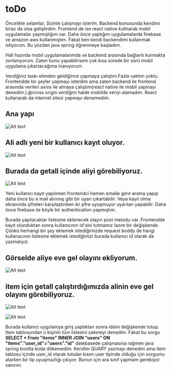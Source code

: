 # toDo


Öncelikle selamlar,
Sizinle çalışmayı isterim. Backend konusunda kendimi biraz da olsa geliştirdim. Frontend de ise react native kullnarak mobil uygulamalar yapmışlığım var. 
Daha önce yaptığım uygulamalarda firebase ve amazon aws kullanmıştım. Fakat ben kendi backendimi kullanmak istiyorum. Bu yüzden java spring öğrenmeye başladım.

Hali hazırda mobil uygulamalarımda ve backend arasında bağlantı kurmakta zorlanıyorum. Zaten bunu yapabilirsem çok kısa sürede bir sürü mobil uygulama çıkartacağıma inanıyorum.


Verdiğiniz taskı elimden geldiğince yapmaya çalıştım.Fazla vaktim yoktu. Frontendde bir şeyler yapmayı isterdim ama zaten backend ile frontend arasında verileri axios ile
almaya çalıştım(react native ile mobil yapmayı denedim.).@cross origin verdiğim halde mobilde veriyi alamadım. React kullanarak da internet sitesi yapmayı denemedim.

## Ana yapı ##
![Alt text](https://i.hizliresim.com/509dnut.jpeg)


## Ali adlı yeni bir kullanıcı kayıt oluyor. ##
![Alt text](https://i.hizliresim.com/29n186g.jpeg)

## Burada da getall içinde aliyi görebiliyoruz. ##
![Alt text](https://i.hizliresim.com/bk6pqek.jpeg)


Yeni kullanıcı kayıt yapılırken frontendci hemen emaile göre arama yapıp daha önce bu e mail alınmış gibi bir uyarı çıkartabilir. Veya kayıt olma ekranında şifreleri 
karşılaştırıken iki şifre uyuşmuyor uyarıları yapabilir. Daha önce firebase ile böyle bir authentication yapmıştım.

Burada yapılacaklar listesine eklenecek olayın post metodu var. Frontendde kayıt olunduktan sonra kullanıcının id'sini tutmamız lazım bir değişkende. 
Çünkü herhangi bir şey eklemek istediğimizde request boddy de hangi kullanacının listesine eklemek istediğimizi burada kullanıcı id olarak da yazmalıyız.
## Görselde aliye eve gel olayını ekliyorum. ##


![Alt text](https://i.hizliresim.com/5xz4l62.jpeg)

## item için getall çalıştırdığımızda alinin eve gel olayını görebiliyoruz. ##

![Alt text](https://i.hizliresim.com/8938t6t.jpeg)

![Alt text](https://i.hizliresim.com/gmhbox7.jpeg)


Burada kullanıcı uygulamya giriş yaptıktan sonra idsini değişkende tutup. Item tablosundan o kişinin tüm listesini çekmeyi denedim. Fakat bu sorgu
**SELECT * From "items"  INNER JOIN "users" ON "items"."user_id"="users"."id"** 
datebasede çalışmasına rağmen java spring bootta koda dökemedim. Kendim QUARY yazmayı denedim ama
item tablosu içinde user_id olarak tutulan kısım user tipinde olduğu için sorgumu atarken bir tip uyuşmazlığı çıkıyor. Bunun için ara sınıf yapmam gerekiyor sanırım.






